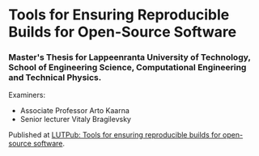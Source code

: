 # Tools for Ensuring Reproducible Builds for Open-Source Software


### Master's Thesis for Lappeenranta University of Technology, School of Engineering Science, Computational Engineering and Technical Physics.


Examiners:
* Associate Professor Arto Kaarna
* Senior lecturer Vitaly Bragilevsky

Published at
[LUTPub: Tools for ensuring reproducible builds for open-source software](https://www.doria.fi/handle/10024/135304).

